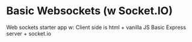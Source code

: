 # Basic Websockets (w Socket.IO)

Web sockets starter app w:
Client side is html + vanilla JS
Basic Express server + socket.io
